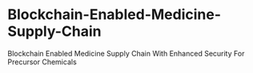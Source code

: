 # Blockchain-Enabled-Medicine-Supply-Chain
Blockchain Enabled Medicine Supply Chain With Enhanced Security For Precursor Chemicals
